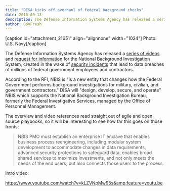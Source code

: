 ```yaml
---
title: "DISA kicks off overhaul of federal background checks"
date: 2016-09-13
description: The Defense Information Systems Agency has released a series of videos and request for information for the National Background Investigation System, created in the wake of security incidents that lead to data breaches of millions of federal government employees and contractors.
author: GovFresh
---
```


[caption id="attachment_21651" align="alignnone" width="1024"] Photo: U.S. Navy[/caption]

The Defense Information Systems Agency has released a <a href="https://www.youtube.com/watch?v=kLZVNpMw95s&amp;list=PLRPVoCgP5zRZHvLAsp4AwV6wqI0OfioEh&amp;index=1">series of videos</a> and <a href="https://www.fbo.gov/index?s=opportunity&amp;mode=form&amp;id=ee32f2cb2066e5062b7636c11c65547e&amp;tab=core&amp;_cview=0">request for information</a> for the National Background Investigation System, created in the wake of <a href="https://www.opm.gov/cybersecurity/cybersecurity-incidents/">security incidents</a> that lead to data breaches of millions of federal government employees and contractors.

According to the RFI, NBIS is "is a new entity that changes how the Federal Government performs background investigations for military, civilian, and government contractors." DISA will "design, develop, secure, and operate" NBIS which supports the National Background Investigation Bureau, formerly the Federal Investigative Services, managed by the Office of Personnel Management.

The overview and video references read straight out of agile and open source playbooks, so it will be interesting to see how far this goes on those fronts:

<blockquote>NBIS PMO must establish an enterprise IT enclave that enables business process reengineering, including modular system development to accommodate changes in data requirements, advanced security protections to safeguard data, enables broad shared services to maximize investments, and not only meets the needs of the end users, but also connects those users to the process.</blockquote>

Intro video:

https://www.youtube.com/watch?v=kLZVNpMw95s&amp;feature=youtu.be
